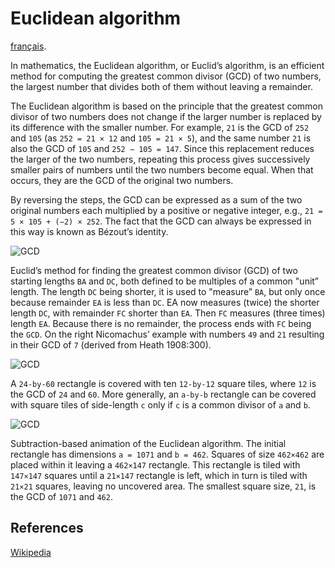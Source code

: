 Euclidean algorithm
===================

[français](README.fr-FR.md).

In mathematics, the Euclidean algorithm, or Euclid’s algorithm, is an efficient method for computing the greatest common divisor (GCD) of two numbers, the largest number that divides both of them without leaving a remainder.

The Euclidean algorithm is based on the principle that the greatest common divisor of two numbers does not change if the larger number is replaced by its difference with the smaller number. For example, `21` is the GCD of `252` and `105` (as `252 = 21 × 12` and `105 = 21 × 5`), and the same number `21` is also the GCD of `105` and `252 − 105 = 147`. Since this replacement reduces the larger of the two numbers, repeating this process gives successively smaller pairs of numbers until the two numbers become equal. When that occurs, they are the GCD of the original two numbers.

By reversing the steps, the GCD can be expressed as a sum of the two original numbers each multiplied by a positive or negative integer, e.g., `21 = 5 × 105 + (−2) × 252`. The fact that the GCD can always be expressed in this way is known as Bézout’s identity.

![GCD](https://upload.wikimedia.org/wikipedia/commons/3/37/Euclid%27s_algorithm_Book_VII_Proposition_2_3.png)

Euclid’s method for finding the greatest common divisor (GCD) of two starting lengths `BA` and `DC`, both defined to be multiples of a common "unit” length. The length `DC` being shorter, it is used to "measure” `BA`, but only once because remainder `EA` is less than `DC`. EA now measures (twice) the shorter length `DC`, with remainder `FC` shorter than `EA`. Then `FC` measures (three times) length `EA`. Because there is no remainder, the process ends with `FC` being the `GCD`. On the right Nicomachus’ example with numbers `49` and `21` resulting in their GCD of `7` (derived from Heath 1908:300).

![GCD](https://upload.wikimedia.org/wikipedia/commons/7/74/24x60.svg)

A `24-by-60` rectangle is covered with ten `12-by-12` square tiles, where `12` is the GCD of `24` and `60`. More generally, an `a-by-b` rectangle can be covered with square tiles of side-length `c` only if `c` is a common divisor of `a` and `b`.

![GCD](https://upload.wikimedia.org/wikipedia/commons/1/1c/Euclidean_algorithm_1071_462.gif)

Subtraction-based animation of the Euclidean algorithm. The initial rectangle has dimensions `a = 1071` and `b = 462`. Squares of size `462×462` are placed within it leaving a `462×147` rectangle. This rectangle is tiled with `147×147` squares until a `21×147` rectangle is left, which in turn is tiled with `21×21` squares, leaving no uncovered area. The smallest square size, `21`, is the GCD of `1071` and `462`.

References
----------

[Wikipedia](https://en.wikipedia.org/wiki/Euclidean_algorithm)
